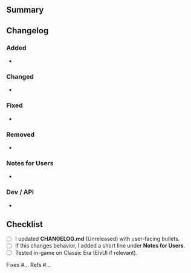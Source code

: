 ## Summary
<!-- Short, user-facing explanation of what this PR does. -->

## Changelog
<!-- Add one bullet per change, grouped by section. Delete empty sections. -->
### Added
- 

### Changed
- 

### Fixed
- 

### Removed
- 

### Notes for Users
- 

### Dev / API
- 

## Checklist
- [ ] I updated **CHANGELOG.md** (Unreleased) with user-facing bullets.
- [ ] If this changes behavior, I added a short line under **Notes for Users**.
- [ ] Tested in-game on Classic Era (ElvUI if relevant).

<!-- Optional: Link issues/PRs -->
Fixes #...
Refs #...
